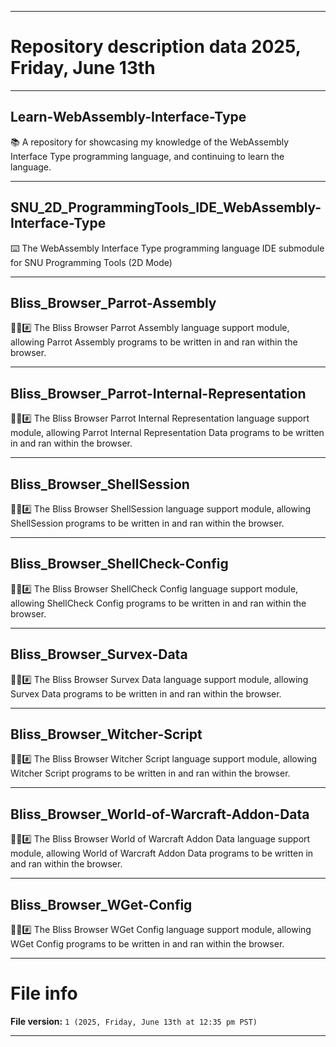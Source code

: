 
***

# Repository description data 2025, Friday, June 13th

---

## Learn-WebAssembly-Interface-Type

📚️ A repository for showcasing my knowledge of the WebAssembly Interface Type programming language, and continuing to learn the language. 

---

## SNU_2D_ProgrammingTools_IDE_WebAssembly-Interface-Type

⌨️ The WebAssembly Interface Type programming language IDE submodule for SNU Programming Tools (2D Mode)

---

## Bliss_Browser_Parrot-Assembly

🌳️🌐️#️⃣️ The Bliss Browser Parrot Assembly language support module, allowing Parrot Assembly programs to be written in and ran within the browser.

---

## Bliss_Browser_Parrot-Internal-Representation

🌳️🌐️#️⃣️ The Bliss Browser Parrot Internal Representation language support module, allowing Parrot Internal Representation Data programs to be written in and ran within the browser.

---

## Bliss_Browser_ShellSession

🌳️🌐️#️⃣️ The Bliss Browser ShellSession language support module, allowing ShellSession programs to be written in and ran within the browser.

---

## Bliss_Browser_ShellCheck-Config

🌳️🌐️#️⃣️ The Bliss Browser ShellCheck Config language support module, allowing ShellCheck Config programs to be written in and ran within the browser.

---

## Bliss_Browser_Survex-Data

🌳️🌐️#️⃣️ The Bliss Browser Survex Data language support module, allowing Survex Data programs to be written in and ran within the browser.

---

## Bliss_Browser_Witcher-Script

🌳️🌐️#️⃣️ The Bliss Browser Witcher Script language support module, allowing Witcher Script programs to be written in and ran within the browser.

---

## Bliss_Browser_World-of-Warcraft-Addon-Data

🌳️🌐️#️⃣️ The Bliss Browser World of Warcraft Addon Data language support module, allowing World of Warcraft Addon Data programs to be written in and ran within the browser.

---

## Bliss_Browser_WGet-Config

🌳️🌐️#️⃣️ The Bliss Browser WGet Config language support module, allowing WGet Config programs to be written in and ran within the browser.

***

# File info

**File version:** `1 (2025, Friday, June 13th at 12:35 pm PST)`

***

